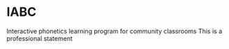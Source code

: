 # IABC
Interactive phonetics learning program for community classrooms
This is a professional statement
